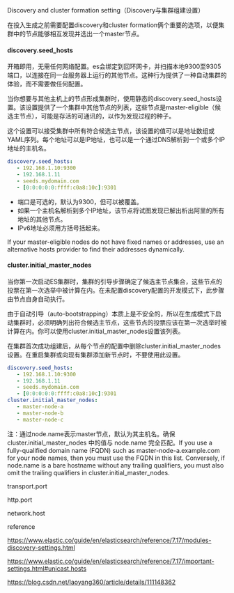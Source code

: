 Discovery and cluster formation setting（Discovery与集群组建设置）

在投入生成之前需要配置discovery和cluster formation俩个重要的选项，以便集群中的节点能够相互发现并选出一个master节点。



#### discovery.seed_hosts

开箱即用，无需任何网络配置。es会绑定到回环网卡，并扫描本地9300至9305端口，以连接在同一台服务器上运行的其他节点。这种行为提供了一种自动集群的体验，而不需要做任何配置。

当你想要与其他主机上的节点形成集群时，使用静态的discovery.seed_hosts设置。该设置提供了一个集群中其他节点的列表，这些节点是master-eligible（候选主节点），可能是存活的可通讯的，以作为发现过程的种子。

这个设置可以接受集群中所有符合候选主节点，该设置的值可以是地址数组或YAML序列。每个地址可以是IP地址，也可以是一个通过DNS解析到一个或多个IP地址的主机名。

```yaml
discovery.seed_hosts:
   - 192.168.1.10:9300
   - 192.168.1.11 
   - seeds.mydomain.com 
   - [0:0:0:0:0:ffff:c0a8:10c]:9301
```

- 端口是可选的，默认为9300，但可以被覆盖。
- 如果一个主机名解析到多个IP地址，该节点将试图发现已解出析出阿里的所有地址的其他节点。
- IPv6地址必须用方括号括起来。

If your master-eligible nodes do not have fixed names or addresses, use an alternative hosts provider to find their addresses dynamically.



#### cluster.initial_master_nodes

当你第一次启动ES集群时，集群的引导步骤确定了候选主节点集合，这些节点的投票在第一次选举中被计算在内。在未配置discovery配置的开发模式下，此步骤由节点自身自动执行。

由于自动引导（auto-bootstrapping）本质上是不安全的，所以在生成模式下启动集群时，必须明确列出符合候选主节点，这些节点的投票应该在第一次选举时被计算在内。你可以使用cluster.initial_master_nodes设置该列表。

在集群首次成功组建后，从每个节点的配置中删除cluster.initial_master_nodes设置。在重启集群或向现有集群添加新节点时，不要使用此设置。

```yaml
discovery.seed_hosts:
   - 192.168.1.10:9300
   - 192.168.1.11
   - seeds.mydomain.com
   - [0:0:0:0:0:ffff:c0a8:10c]:9301
cluster.initial_master_nodes: 
   - master-node-a
   - master-node-b
   - master-node-c
```

注：通过node.name表示master节点，默认为其主机名。确保 cluster.initial_master_nodes 中的值与 node.name 完全匹配。If you use a fully-qualified domain name (FQDN) such as master-node-a.example.com for your node names, then you must use the FQDN in this list. Conversely, if node.name is a bare hostname without any trailing qualifiers, you must also omit the trailing qualifiers in cluster.initial_master_nodes.



transport.port

http.port

network.host





reference

https://www.elastic.co/guide/en/elasticsearch/reference/7.17/modules-discovery-settings.html

https://www.elastic.co/guide/en/elasticsearch/reference/7.17/important-settings.html#unicast.hosts

https://blog.csdn.net/laoyang360/article/details/111148362